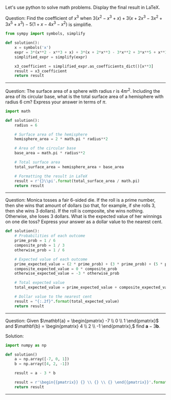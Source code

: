 Let's use python to solve math problems. Display the final result in LaTeX.

Question: Find the coefficient of $x^3$ when $3(x^2 - x^3+x) +3(x +2x^3- 3x^2 + 3x^5+x^3) -5(1+x-4x^3 - x^2)$ is simplifie.

```python
from sympy import symbols, simplify

def solution():
    x = symbols('x')
    expr = 3*(x**2 - x**3 + x) + 3*(x + 2*x**3 - 3*x**2 + 3*x**5 + x**3) - 5*(1 + x - 4*x**3 - x**2)
    simplified_expr = simplify(expr)

    x3_coefficient = simplified_expr.as_coefficients_dict()[x**3]
    result = x3_coefficient
    return result
```

---

Question: The surface area of a sphere with radius $r$ is $4\pi r^2$. Including the area of its circular base, what is the total surface area of a hemisphere with radius 6 cm? Express your answer in terms of $\pi$.

```python
import math

def solution():
    radius = 6

    # Surface area of the hemisphere
    hemisphere_area = 2 * math.pi * radius**2

    # Area of the circular base
    base_area = math.pi * radius**2

    # Total surface area
    total_surface_area = hemisphere_area + base_area

    # Formatting the result in LaTeX
    result = r'{}\\pi'.format(total_surface_area / math.pi)
    return result
```

---

Question: Monica tosses a fair 6-sided die.  If the roll is a prime number, then she wins that amount of dollars (so that, for example, if she rolls 3, then she wins 3 dollars).  If the roll is composite, she wins nothing. Otherwise, she loses 3 dollars. What is the expected value of her winnings on one die toss? Express your answer as a dollar value to the nearest cent.

```python
def solution():
    # Probabilities of each outcome
    prime_prob = 1 / 6
    composite_prob = 1 / 3
    otherwise_prob = 1 / 6

    # Expected value of each outcome
    prime_expected_value = (2 * prime_prob) + (3 * prime_prob) + (5 * prime_prob)
    composite_expected_value = 0 * composite_prob
    otherwise_expected_value = -3 * otherwise_prob

    # Total expected value
    total_expected_value = prime_expected_value + composite_expected_value + otherwise_expected_value

    # Dollar value to the nearest cent
    result = "{:.2f}".format(total_expected_value)
    return result
```

---

Question: Given $\mathbf{a} = \begin{pmatrix} -7 \\ 0 \\ 1 \end{pmatrix}$ and $\mathbf{b} = \begin{pmatrix} 4 \\ 2 \\ -1 \end{pmatrix},$ find $\mathbf{a} - 3 \mathbf{b}.$

Solution:
```python
import numpy as np

def solution()
    a = np.array([-7, 0, 1])
    b = np.array([4, 2, -1])

    result = a - 3 * b

    result = r'\begin{{pmatrix}} {} \\ {} \\ {} \end{{pmatrix}}'.format(result[0], result[1], result[2])
    return result
```

---